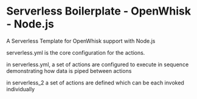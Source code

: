 # Serverless Boilerplate - OpenWhisk - Node.js

A Serverless Template for OpenWhisk support with Node.js

serverless.yml is the core configuration for the actions.

in serverless.yml, a set of actions are configured to execute in sequence demonstrating how data is piped between actions

in serverless_2 a set of actions are defined which can be each invoked individually
